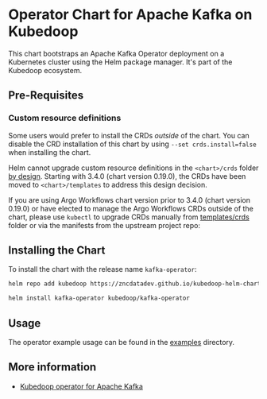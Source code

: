 # Operator Chart for Apache Kafka on Kubedoop

This chart bootstraps an Apache Kafka Operator deployment on a Kubernetes cluster using the Helm package manager. It's part of the Kubedoop ecosystem.

## Pre-Requisites

### Custom resource definitions

Some users would prefer to install the CRDs _outside_ of the chart. You can disable the CRD installation of this chart by using `--set crds.install=false` when installing the chart.

Helm cannot upgrade custom resource definitions in the `<chart>/crds` folder [by design](https://helm.sh/docs/chart_best_practices/custom_resource_definitions/#some-caveats-and-explanations).
Starting with 3.4.0 (chart version 0.19.0), the CRDs have been moved to `<chart>/templates` to address this design decision.

If you are using Argo Workflows chart version prior to 3.4.0 (chart version 0.19.0) or have elected to manage the Argo Workflows CRDs outside of the chart,
please use `kubectl` to upgrade CRDs manually from [templates/crds](templates/crds/) folder or via the manifests from the upstream project repo:

## Installing the Chart

To install the chart with the release name `kafka-operator`:

```bash
helm repo add kubedoop https://zncdatadev.github.io/kubedoop-helm-charts/

helm install kafka-operator kubedoop/kafka-operator
```

## Usage

The operator example usage can be found in the [examples](https://github.com/zncdatadev/kafka-operator/tree/main/examples) directory.

## More information

- [Kubedoop operator for Apache Kafka](https://github.com/zncdatadev/kafka-operator)
